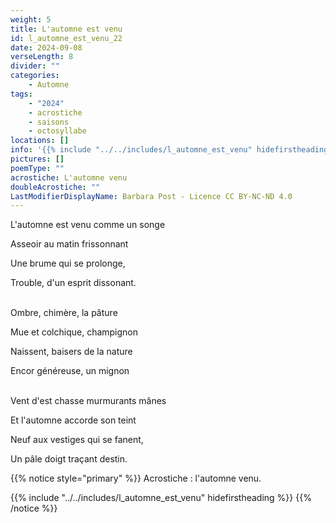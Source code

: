 ```yaml
---
weight: 5
title: L'automne est venu
id: l_automne_est_venu_22
date: 2024-09-08
verseLength: 8
divider: ""
categories:
    - Automne
tags:
    - "2024"
    - acrostiche
    - saisons
    - octosyllabe
locations: []
info: '{{% include "../../includes/l_automne_est_venu" hidefirstheading %}}'
pictures: []
poemType: ""
acrostiche: L'automne venu
doubleAcrostiche: ""
LastModifierDisplayName: Barbara Post - Licence CC BY-NC-ND 4.0
---
```

L'automne est venu comme un songe

Asseoir au matin frissonnant

Une brume qui se prolonge,

Trouble, d'un esprit dissonant.

 \
Ombre, chimère, la pâture

Mue et colchique, champignon

Naissent, baisers de la nature

Encor généreuse, un mignon

 \
Vent d'est chasse murmurants mânes

Et l'automne accorde son teint

Neuf aux vestiges qui se fanent,

Un pâle doigt traçant destin.

{{% notice style="primary" %}}
Acrostiche : l'automne venu.

{{% include "../../includes/l_automne_est_venu" hidefirstheading %}}
{{% /notice %}}